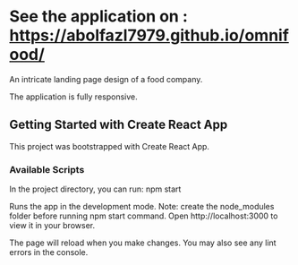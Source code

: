 # See the application on : https://abolfazl7979.github.io/omnifood/
An intricate landing page design of a food company.

The application is fully responsive.
## Getting Started with Create React App

This project was bootstrapped with Create React App.
### Available Scripts

In the project directory, you can run:
npm start

Runs the app in the development mode.
Note: create the node_modules folder before running npm start command. Open http://localhost:3000 to view it in your browser.

The page will reload when you make changes.
You may also see any lint errors in the console.
